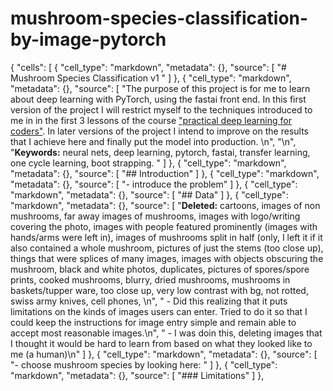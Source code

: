 # mushroom-species-classification-by-image-pytorch
{
 "cells": [
  {
   "cell_type": "markdown",
   "metadata": {},
   "source": [
    "# Mushroom  Species Classification v1 "
   ]
  },
  {
   "cell_type": "markdown",
   "metadata": {},
   "source": [
    "The purpose of this project is for me to learn about deep learning with PyTorch, using the fastai front end. In this first version of the project I will restrict myself to the techniques introduced to me in in the first 3 lessons of the course [\"practical deep learning for coders\"](https://course.fast.ai/). In later versions of the project I intend to improve on the results that I achieve here and finally put the model into production. \n",
    "\n",
    "**Keywords:** neural nets, deep learning, pytorch, fastai, transfer learning, one cycle learning, boot strapping. "
   ]
  },
  {
   "cell_type": "markdown",
   "metadata": {},
   "source": [
    "## Introduction"
   ]
  },
  {
   "cell_type": "markdown",
   "metadata": {},
   "source": [
    "- introduce the problem"
   ]
  },
  {
   "cell_type": "markdown",
   "metadata": {},
   "source": [
    "## Data"
   ]
  },
  {
   "cell_type": "markdown",
   "metadata": {},
   "source": [
    "**Deleted:** cartoons, images of non mushrooms, far away images of mushrooms, images with logo/writing covering the photo, images with people featured prominently (images with hands/arms were left in), images of mushrooms split in half (only, I left it if it also contained a whole mushroom, pictures of just the stems (too close up), things that were splices of many images, images with objects obscuring the mushroom, black and white photos, duplicates, pictures of spores/spore prints, cooked mushrooms,  blurry, dried mushrooms, mushrooms in baskets/tupper ware, too close up, very low contrast with bg, not rotted, swiss army knives, cell phones, \n",
    "    - Did this realizing that it puts limitations on the kinds of images users can enter. Tried to do it so that I could keep the instructions for image entry simple and remain able to accept most reasonable images.\n",
    "    - I was doin this, deleting images that I thought it would be hard to learn from based on what they looked like to me (a human)\n"
   ]
  },
  {
   "cell_type": "markdown",
   "metadata": {},
   "source": [
    "- choose mushroom species by looking here: "
   ]
  },
  {
   "cell_type": "markdown",
   "metadata": {},
   "source": [
    "### Limitations"
   ]
  },
